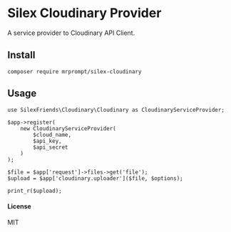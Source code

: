 # Silex Cloudinary Provider

A service provider to Cloudinary API Client.

## Install

```
composer require mrprompt/silex-cloudinary
```

## Usage

```
use SilexFriends\Cloudinary\Cloudinary as CloudinaryServiceProvider;

$app->register(
    new CloudinaryServiceProvider(
        $cloud_name,
        $api_key,
        $api_secret
    )
);

$file = $app['request']->files->get('file');
$upload = $app['cloudinary.uploader']($file, $options);

print_r($upload);

```


#### License
MIT